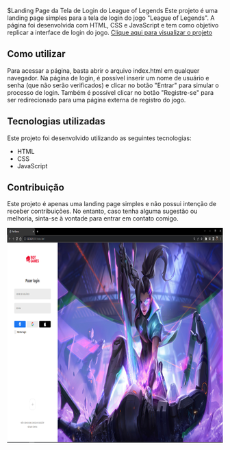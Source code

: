 $Landing Page da Tela de Login do League of Legends
Este projeto é uma landing page simples para a tela de login do jogo "League of Legends". A página foi desenvolvida com HTML, CSS e JavaScript e tem como objetivo replicar a interface de login do jogo. [Clique aqui para visualizar o projeto](https://league-of-legends-landing-page.netlify.app/)

## Como utilizar
Para acessar a página, basta abrir o arquivo index.html em qualquer navegador. Na página de login, é possível inserir um nome de usuário e senha (que não serão verificados) e clicar no botão "Entrar" para simular o processo de login. Também é possível clicar no botão "Registre-se" para ser redirecionado para uma página externa de registro do jogo.

## Tecnologias utilizadas
Este projeto foi desenvolvido utilizando as seguintes tecnologias:

- HTML
- CSS
- JavaScript
## Contribuição
Este projeto é apenas uma landing page simples e não possui intenção de receber contribuições. No entanto, caso tenha alguma sugestão ou melhoria, sinta-se à vontade para entrar em contato comigo.


 <img align="left" alt="Frank-gif" height="500" width="1000" src="Screenshot_1.png">

